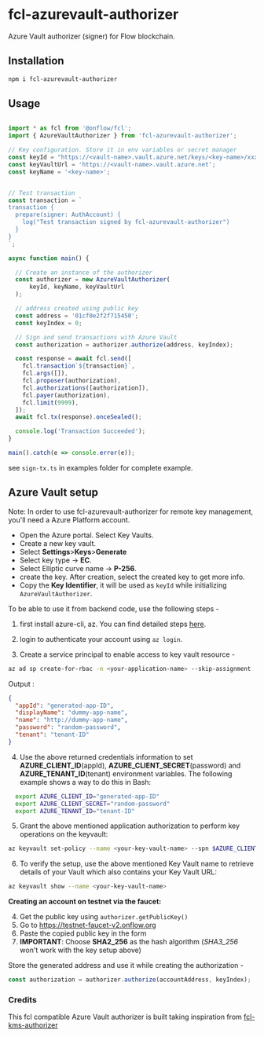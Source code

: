 # fcl-azurevault-authorizer

Azure Vault authorizer (signer) for Flow blockchain.


## Installation

```bash
npm i fcl-azurevault-authorizer
```

## Usage 

```js

import * as fcl from '@onflow/fcl';
import { AzureVaultAuthorizer } from 'fcl-azurevault-authorizer';

// Key configuration. Store it in env variables or secret manager
const keyId = "https://<vault-name>.vault.azure.net/keys/<key-name>/xxxxxxxxxxxxxxxx";
const keyVaultUrl = 'https://<vault-name>.vault.azure.net';
const keyName = '<key-name>';


// Test transaction
const transaction = `
transaction {
  prepare(signer: AuthAccount) {
    log("Test transaction signed by fcl-azurevault-authorizer")
  }
}
`;

async function main() {

  // Create an instance of the authorizer
  const authorizer = new AzureVaultAuthorizer(
      keyId, keyName, keyVaultUrl
  );

  // address created using public key 
  const address = '01cf0e2f2f715450';
  const keyIndex = 0;

  // Sign and send transactions with Azure Vault
  const authorization = authorizer.authorize(address, keyIndex);

  const response = await fcl.send([
    fcl.transaction`${transaction}`,
    fcl.args([]),
    fcl.proposer(authorization),
    fcl.authorizations([authorization]),
    fcl.payer(authorization),
    fcl.limit(9999),
  ]);
  await fcl.tx(response).onceSealed();

  console.log('Transaction Succeeded');
}

main().catch(e => console.error(e));
```

see `sign-tx.ts` in examples folder for complete example.

## Azure Vault setup

Note: In order to use fcl-azurevault-authorizer for remote key management, you'll need a Azure Platform account.

- Open the Azure portal. Select Key Vaults. 
- Create a new key vault. 
- Select **Settings**>**Keys**>**Generate**
- Select key type -> **EC**.
- Select Elliptic curve name -> **P-256**.
- create the key. After creation, select the created key to get more info. 
- Copy the **Key Identifier**, it will be used as `keyId` while initializing `AzureVaultAuthorizer`.

To be able to use it from backend code, use the following steps - 

1. first install azure-cli, az. You can find detailed steps <a href="https://docs.microsoft.com/en-us/cli/azure/install-azure-cli">here</a>. 

2. login to authenticate your account using `az login`.

3. Create a service principal to enable access to key vault resource - 
```bash
az ad sp create-for-rbac -n <your-application-name> --skip-assignment
```

Output : 
```json
{
  "appId": "generated-app-ID",
  "displayName": "dummy-app-name",
  "name": "http://dummy-app-name",
  "password": "random-password",
  "tenant": "tenant-ID"
}
```

4. Use the above returned credentials information to set **AZURE_CLIENT_ID**(appId), **AZURE_CLIENT_SECRET**(password) and **AZURE_TENANT_ID**(tenant) environment variables. The following example shows a way to do this in Bash:
```bash
  export AZURE_CLIENT_ID="generated-app-ID"
  export AZURE_CLIENT_SECRET="random-password"
  export AZURE_TENANT_ID="tenant-ID"
```

5. Grant the above mentioned application authorization to perform key operations on the keyvault:
```bash
az keyvault set-policy --name <your-key-vault-name> --spn $AZURE_CLIENT_ID --key-permissions backup create get import list sign verify
```

6. To verify the setup, use the above mentioned Key Vault name to retrieve details of your Vault which also contains your Key Vault URL:
```bash
az keyvault show --name <your-key-vault-name>
```


**Creating an account on testnet via the faucet:**

4. Get the public key using `authorizer.getPublicKey()`
5. Go to https://testnet-faucet-v2.onflow.org
6. Paste the copied public key in the form
7. **IMPORTANT**: Choose **SHA2_256** as the hash algorithm (_SHA3_256_ won't work with the key setup above)

Store the generated address and use it while creating the authorization - 
```js
const authorization = authorizer.authorize(accountAddress, keyIndex);
```

### Credits 
This fcl compatible Azure Vault authorizer is built taking inspiration from <a href="https://github.com/doublejumptokyo/fcl-kms-authorizer">fcl-kms-authorizer</a>